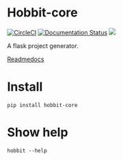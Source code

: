 # Hobbit-core

[![CircleCI](https://circleci.com/gh/TTWShell/hobbit-core.svg?style=svg)](https://circleci.com/gh/TTWShell/hobbit-core)
[![Documentation Status](https://readthedocs.org/projects/hobbit-core/badge/?version=latest)](https://hobbit-core.readthedocs.io/en/latest/?badge=latest)
[![](https://img.shields.io/:license-mit-blue.svg?style=flat-square)](https://hobbit-core.mit-license.org)

A flask project generator.

[Readmedocs](https://hobbit-core.readthedocs.io/en/latest/)

# Install

    pip install hobbit-core

# Show help

    hobbit --help
